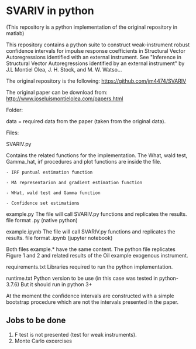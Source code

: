 # SVARIV in python 

(This repository is a python implementation of the original repository in matlab)

This repository contains a python suite to construct weak-instrument robust confidence intervals for impulse response coefficients in Structural Vector Autoregressions identified with an external instrument. See "Inference in Structural Vector Autoregressions identified by an external instrument" by J.L Montiel Olea, J. H. Stock, and M. W. Watso…

The original repository is the following: https://github.com/jm4474/SVARIV

The original paper can be download from: http://www.joseluismontielolea.com/papers.html 

Folder:

data = required data from the paper (taken from the original data).  

Files:

SVARIV.py

Contains the related functions for the implementation. The What, wald test, Gamma_hat, irf procedures and plot functions are inside the file.
	
	- IRF puntual estimation function

	- MA representarion and gradient estimation function

	- WHat, wald test and Gamma function

	- Confidence set estimations 


example.py
The file will call SVARIV.py functions and replicates the results. file format .py (native python)

example.ipynb
The file will call SVARIV.py functions and replicates the results. file format .ipynb (jupyter notebook)

Both files example.* have the same content. The python file replicates Figure 1 and 2 and related results of the Oil 
example exogenous instrument.

requirements.txt
Libraries required to run the python implementation.

runtime.txt
Python version to be use (in this case was tested in python-3.7.6)
But it should run in python 3+

At the moment the confidence intervals are constructed with a simple bootstrap procedure which are not the intervals presented
in the paper.

## Jobs to be done

1. F test is not presented (test for weak instruments). 
2. Monte Carlo excercises














